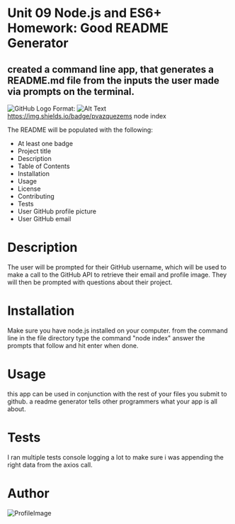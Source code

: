 # Unit 09 Node.js and ES6+ Homework: Good README Generator

## created a command line app, that generates a README.md file from the inputs the user made via prompts on the terminal.
![GitHub Logo](/images/logo.png)
Format: ![Alt Text](url)https://img.shields.io/badge/pvazquezems 
node index

The README will be populated with the following:

* At least one badge
* Project title
* Description
* Table of Contents
* Installation
* Usage
* License
* Contributing
* Tests
* User GitHub profile picture
* User GitHub email

# Description
The user will be prompted for their GitHub username, which will be used to make a call to the GitHub API to retrieve their email and profile image. They will then be prompted with questions about their project.

# Installation
Make sure you have node.js installed on your computer.  from the command line in the file directory type the command
"node index"
answer the prompts that follow and hit enter when done. 

# Usage
this app can be used in conjunction with the rest of your files you submit to github.  a readme generator tells other programmers what your app is all about. 

# Tests
I ran multiple tests console logging a lot to make sure i was appending the right data from the axios call.

# Author
![ProfileImage](https://avatars3.githubusercontent.com/u/33847405?v=4)


